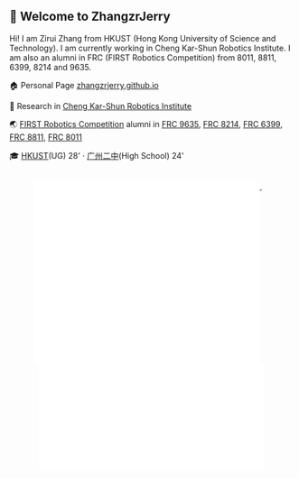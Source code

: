## 🙋 Welcome to ZhangzrJerry

Hi! I am Zirui Zhang from HKUST (Hong Kong University of Science and Technology). I am currently working in Cheng Kar-Shun Robotics Institute. I am also an alumni in FRC (FIRST Robotics Competition) from 8011, 8811, 6399, 8214 and 9635.

:house: Personal Page [zhangzrjerry.github.io](https://zhangzrjerry.github.io)

:microscope: Research in [Cheng Kar-Shun Robotics Institute](https://ri.hkust.edu.hk/)

:earth_asia: [FIRST Robotics Competition](https://www.firstinspires.org/robotics/frc) alumni in [FRC 9635](https://www.thebluealliance.com/team/9635), [FRC 8214](https://www.thebluealliance.com/team/8214), [FRC 6399](https://www.thebluealliance.com/team/6399), [FRC 8811](https://www.thebluealliance.com/team/8811), [FRC 8011](https://www.thebluealliance.com/team/8011)

:mortar_board: [HKUST](https://hkust.edu.hk/)(UG) 28' · [广州二中](https://www.gdgzez.com.cn/)(High School) 24'

<br>
<div align="center">
  <a href="https://zhangzrjerry.github.io">
    <img width="400" align="top" src="./metrics.left.svg" />
  </a>
  &emsp;
  <a href="https://zhangzrjerry.github.io">
    <img width="400" align="top" src="./metrics.right.svg" />
  </a>
</div>
